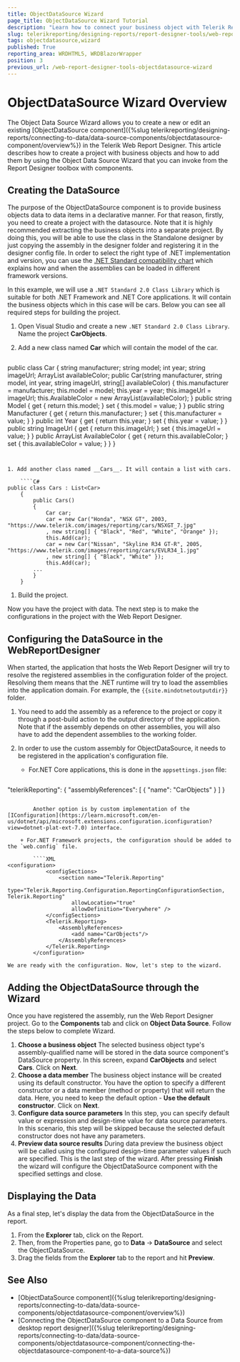 ```yaml
---
title: ObjectDataSource Wizard
page_title: ObjectDataSource Wizard Tutorial
description: "Learn how to connect your business object with Telerik Reports through the dedicated Web Report Designer's ObjectDataSource Wizard."
slug: telerikreporting/designing-reports/report-designer-tools/web-report-designer/tools/objectdatasource-wizard
tags: objectdatasource,wizard
published: True
reporting_area: WRDHTML5, WRDBlazorWrapper
position: 3
previous_url: /web-report-designer-tools-objectdatasource-wizard
---
```


# ObjectDataSource Wizard Overview

The Object Data Source Wizard allows you to create a new or edit an existing [ObjectDataSource component]({%slug telerikreporting/designing-reports/connecting-to-data/data-source-components/objectdatasource-component/overview%}) in the Telerik Web Report Designer. This article describes how to create a project with business objects and how to add them by using the  Object Data Source Wizard that you can invoke from the Report Designer toolbox with components.

## Creating the DataSource

The purpose of the ObjectDataSource component is to provide business objects data to data items in a declarative manner. For that reason, firstly, you need to create a project with the datasource. Note that it is highly recommended extracting the business objects into a separate project. By doing this, you will be able to use the class in the Standalone designer by just copying the assembly in the designer folder and registering it in the designer config file. In order to select the right type of .NET implementation and version, you can use the [.NET Standard compatibility chart](https://learn.microsoft.com/en-us/dotnet/standard/net-standard?tabs=net-standard-2-0) which explains how and when the assemblies can be loaded in different framework versions.

In this example, we will use a `.NET Standard 2.0 Class Library` which is suitable for both .NET Framework and .NET Core applications. It will contain the business objects which in this case will be cars. Below you can see all required steps for building the project.

1. Open Visual Studio and create a new `.NET Standard 2.0 Class Library`. Name the project __CarObjects__.
1. Add a new class named __Car__ which will contain the model of the car.

	````C#
public class Car
	{
		string manufacturer;
		string model;
		int year;
		string imageUrl;
		ArrayList availableColor;
		public Car(string manufacturer, string model, int year, string imageUrl, string[] availableColor)
		{
			this.manufacturer = manufacturer;
			this.model = model;
			this.year = year;
			this.imageUrl = imageUrl;
			this.AvailableColor = new ArrayList(availableColor);
		}
		public string Model
		{
			get { return this.model; }
			set { this.model = value; }
		}
		public string Manufacturer
		{
			get { return this.manufacturer; }
			set { this.manufacturer = value; }
		}
		public int Year
		{
			get { return this.year; }
			set { this.year = value; }
		}
		public string ImageUrl
		{
			get { return this.imageUrl; }
			set { this.imageUrl = value; }
		}
		public ArrayList AvailableColor
		{
			get { return this.availableColor; }
			set { this.availableColor = value; }
		}
	}
````


1. Add another class named __Cars__. It will contain a list with cars.

	````C#
public class Cars : List<Car>
	{
		public Cars()
		{
			Car car;
			car = new Car("Honda", "NSX GT", 2003, "https://www.telerik.com/images/reporting/cars/NSXGT_7.jpg"
			, new string[] { "Black", "Red", "White", "Orange" });
			this.Add(car);
			car = new Car("Nissan", "Skyline R34 GT-R", 2005, "https://www.telerik.com/images/reporting/cars/EVLR34_1.jpg"
			, new string[] { "Black", "White" });
			this.Add(car);
		...
		}
	}
````


1. Build the project.

Now you have the project with data. The next step is to make the configurations in the project with the Web Report Designer.

## Configuring the DataSource in the WebReportDesigner

When started, the application that hosts the Web Report Designer will try to resolve the registered assemblies in the configuration folder of the project. Resolving them means that the .NET runtime will try to load the assemblies into the application domain. For example, the `{{site.mindotnetoutputdir}}` folder.

1. You need to add the assembly as a reference to the project or copy it through a post-build action to the output directory of the application. Note that if the assembly depends on other assemblies, you will also have to add the dependent assemblies to the working folder.
1. In order to use the custom assembly for ObjectDataSource, it needs to be registered in the application's configuration file.

	+ For.NET Core applications, this is done in the `appsettings.json` file:

		````JSON
"telerikReporting": {
			"assemblyReferences": [
				{
					"name": "CarObjects"
				}
			]
		}
````

		Another option is by custom implementation of the [IConfiguration](https://learn.microsoft.com/en-us/dotnet/api/microsoft.extensions.configuration.iconfiguration?view=dotnet-plat-ext-7.0) interface.

	+ For.NET Framework projects, the configuration should be added to the `web.config` file.

		````XML
<configuration>
			<configSections>
				<section name="Telerik.Reporting"
					type="Telerik.Reporting.Configuration.ReportingConfigurationSection, Telerik.Reporting"
					allowLocation="true"
					allowDefinition="Everywhere" />
			</configSections>
			<Telerik.Reporting>
				<AssemblyReferences>
					<add name="CarObjects"/>
				</AssemblyReferences>
			</Telerik.Reporting>
		</configuration>
````

	We are ready with the configuration. Now, let's step to the wizard.

## Adding the ObjectDataSource through the Wizard

Once you have registered the assembly, run the Web Report Designer project. Go to the __Components__ tab and click on __Object Data Source__. Follow the steps below to complete Wizard.

1. __Choose a business object__ The selected business object type's assembly-qualified name will be stored in the data source component's DataSource property. In this screen, expand __CarObjects__ and select __Cars__. Click on __Next__.
1. __Choose a data member__ The business object instance will be created using its default constructor. You have the option to specify a different constructor or a data member (method or property) that will return the data. Here, you need to keep the default option - __Use the default constructor__. Click on __Next__.
1. __Configure data source parameters__ In this step, you can specify default value or expression and design-time value for data source parameters. In this scenario, this step will be skipped because the selected default constructor does not have any parameters.
1. __Preview data source results__ During data preview the business object will be called using the configured design-time parameter values if such are specified. This is the last step of the wizard. After pressing __Finish__ the wizard will configure the ObjectDataSource component with the specified settings and close.

## Displaying the Data

As a final step, let's display the data from the ObjectDataSource in the report.

1. From the __Explorer__ tab, click on the Report.
1. Then, from the Properties pane, go to __Data__ -> __DataSource__ and select the ObjectDataSource.
1. Drag the fields from the __Explorer__ tab to the report and hit  __Preview__.

## See Also

* [ObjectDataSource component]({%slug telerikreporting/designing-reports/connecting-to-data/data-source-components/objectdatasource-component/overview%})
* [Connecting the ObjectDataSource component to a Data Source from desktop report designer]({%slug telerikreporting/designing-reports/connecting-to-data/data-source-components/objectdatasource-component/connecting-the-objectdatasource-component-to-a-data-source%})
